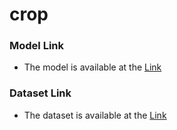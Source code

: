 # crop

### Model Link
 * The model is available at the [Link](https://drive.google.com/file/d/1ieQZquso2Quik18msmVVE7xtwhr6-Adz/view?usp=sharing)

### Dataset Link
 * The dataset is available at the [Link](https://data.mendeley.com/datasets/tywbtsjrjv/1)
 
